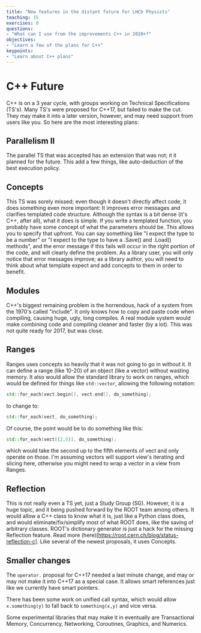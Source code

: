 ```yaml
---
title: "New features in the distant future for LHCb Physists"
teaching: 15
exercises: 0
questions:
- "What can I use from the improvements C++ in 2020+?"
objectives:
- "Learn a few of the plans for C++"
keypoints:
- "Learn about C++ plans"
---
```


# C++ Future

C++ is on a 3 year cycle, with groups working on Technical Specifications (TS's). Many TS's were proposed for C++17, but failed to make the cut. They may make it into a later version, however, and may need support from users like you. So here are the most interesting plans:

## Parallelism II

The parallel TS that was accepted has an extension that was not; it it planned for the future. This add a few things, like auto-deduction of the best execution policy.

## Concepts

This TS was sorely missed; even though it doesn't directly affect code, it does something even more important: It improves error messages and clarifies templated code structure. Although the syntax is a bit dense (it's C++, after all), what it does is simple. If you write a templated function, you probably have some concept of what the parameters should be. This allows you to specify that upfront. You can say something like "I expect the type to be a number" or "I expect to the type to
have a .Save() and .Load() methods", and the error message if this fails will occur in the right portion of the code, and will clearly define the problem. As a library user, you will only notice that error messages improve; as a library author, you will need to think about what template expect and add concepts to them in order to benefit.

## Modules

C++'s biggest remaining problem is the horrendous, hack of a system from the 1970's called "include". It only knows how to copy and paste code when compiling, causing huge, ugly, long compiles. A real module system would make combining code and compiling cleaner and faster (by a lot). This was not quite ready for 2017, but was close.

## Ranges

Ranges uses concepts so heavily that it was not going to go in without it. It can define a range (like 10-20) of an object (like a vector) without wasting memory. It also would allow the standard library to work on ranges, which would be defined for things like `std::vector`, allowing the following notation:

```cpp
std::for_each(vect.begin(), vect.end(), do_something);
```

to change to:

```cpp
std::for_each(vect, do_something);
```

Of course, the point would be to do something like this:

```cpp
std::for_each(vect[{2,5}], do_something);
```
which would take the second up to the fifth elements of vect and only operate on those. I'm assuming vectors will support view's iterating and slicing here, otherwise you might need to wrap a vector in a view from Ranges.

## Reflection

This is not really even a TS yet, just a Study Group (SG). However, it is a huge topic, and it being pushed forward by the ROOT team among others. It would allow a C++ class to know what it is, just like a Python class does, and would eliminate/fix/simplify most of what ROOT does, like the saving of arbitrary classes. ROOT's dictionary generator is just a hack for the missing Reflection feature. Read more (here)[https://root.cern.ch/blog/status-reflection-c]. Like
several of the newest proposals, it uses Concepts.

## Smaller changes

The `operator.` proposal for C++17  needed a last minute change, and may or may not make it into C++17 as a special case. It allows smart references just like we currently have smart pointers.

There has been some work on unified call syntax, which would allow `x.something(y)` to fall back to `something(x,y)` and vice versa.

Some experimental libraries that may make it in eventually are Transactional Memory, Concurrency, Networking, Coroutines, Graphics, and Numerics.

